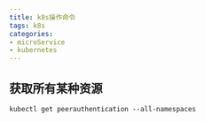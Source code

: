 ```yaml
---
title: k8s操作命令
tags: k8s
categories:
- microService
- kubernetes
---
```


## 获取所有某种资源
```
kubectl get peerauthentication --all-namespaces
```

<!-- more -->


